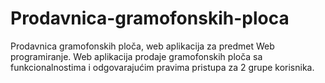 # Prodavnica-gramofonskih-ploca
Prodavnica gramofonskih ploča, web aplikacija za predmet Web programiranje.
Web aplikacija prodaje gramofonskih ploča sa funkcionalnostima i odgovarajućim pravima pristupa za 2 grupe korisnika. 
